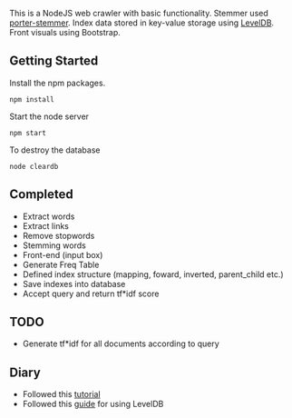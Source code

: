 This is a NodeJS web crawler with basic functionality.
Stemmer used [porter-stemmer](https://github.com/jedp/porter-stemmer).
Index data stored in key-value storage using [LevelDB](https://github.com/Level/levelup).
Front visuals using Bootstrap.

## Getting Started
Install the npm packages.
```
npm install
```
Start the node server
```
npm start
```
To destroy the database
```
node cleardb
```

## Completed
- Extract words
- Extract links
- Remove stopwords
- Stemming words
- Front-end (input box)
- Generate Freq Table
- Defined index structure (mapping, foward, inverted, parent_child etc.)
- Save indexes into database
- Accept query and return tf*idf score

## TODO
- Generate tf*idf for all documents according to query

## Diary
- Followed this [tutorial](https://scotch.io/tutorials/scraping-the-web-with-node-js)
- Followed this [guide](https://blog.yld.io/2016/10/24/node-js-databases-an-embedded-database-using-leveldb/#.WLbx6GR94y4) for using LevelDB